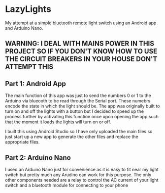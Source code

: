 # LazyLights
My attempt at a simple bluetooth remote light switch using an Android app and Arduino Nano.

## WARNING: I DEAL WITH MAINS POWER IN THIS PROJECT SO IF YOU DON'T KNOW HOW TO USE THE CIRCUIT BREAKERS IN YOUR HOUSE DON'T ATTEMPT THIS

## Part 1: Android App

The main function of this app was just to send the numbers 0 or 1 to the Arduino via blueooth to be read through the Serial port. These numebrs encode the state in which the light should be. The app was originally built to turn on and off the lights with a button but I decided to speed up the process further by activating this function once upon opening the app such that the moment it loads the lights will turn on or off.

I built this using Android Studio so I have only uploaded the main files so just start up a new app to generate the other files and replace the appropriate files.

## Part 2: Arduino Nano

I used an Arduino Nano just for convenience as it is easy to fit near my light switch but pretty much any Arudino can work for this purpose. The only other components needed are a relay to control the AC current of your light switch and a bluetooth module for connecting to your phone
